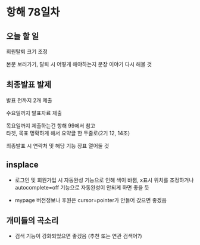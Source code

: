 # 항해 78일차

## 오늘 할 일

회원탈퇴 크기 조정

본문 보러가기, 탈퇴 시 어떻게 해야하는지 문장 이야기 다시 해볼 것

## 최종발표 발제

발표 전까지 2개 제출

수요일까지 발표자료 제출

목요일까지 제출하는건 항해 99에서 참고  
타겟, 목표 명확하게 해서 요약글 한 두줄로(2기 12, 14조)

최종발표 시 연락처 및 해당 기능 장표 열어둘 것

## insplace

- 로그인 및 회원가입 시 자동완성 기능으로 인해 색이 바뀜, x표시 위치를 조정하거나 autocomplete=off 기능으로 자동완성이 안되게 하면 좋을 듯

- mypage 버전정보나 후원은 cursor=pointer가 안들어 갔으면 좋겠음

## 개미들의 곡소리

- 검색 기능이 강화되었으면 좋겠음 (추천 또는 연관 검색어?)
